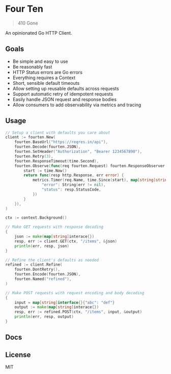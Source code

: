# Four Ten

> 410 Gone

An opinionated Go HTTP Client.

## Goals

- Be simple and easy to use
- Be reasonably fast
- HTTP Status errors are Go errors
- Everything requires a Context
- Short, sensible default timeouts
- Allow setting up reusable defaults across requests
- Support automatic retry of idempotent requests
- Easily handle JSON request and response bodies
- Allow consumers to add observability via metrics and tracing

## Usage

```go
// Setup a client with defaults you care about
client := fourten.New(
    fourten.BaseUrl("https://reqres.in/api"),
    fourten.Decode(fourten.JSON),
    fourten.SetHeader("Authorization", "Bearer 1234567890"),
    fourten.Retry(3),
    fourten.ResponseTimeout(time.Second),
    fourten.Observe(func(req fourten.Request) fourten.ResponseObserver {
        start := time.Now()
        return func(resp http.Response, err error) {
            metrics.Timer(req.Name, time.Since(start), map[string]string{
                "error": String(err != nil),
                "status": resp.StatusCode,
            })
        }
    }),
)

ctx := context.Background()

// Make GET requests with response decoding
{
    json := make(map[string]interace{})
    resp, err := client.GET(ctx, "/items", &json)
    println(err, resp, json)
}

// Refine the client's defaults as needed
refined := client.Refine(
    fourten.DontRetry(),
    fourten.Encode(fourten.JSON),
    fourten.Named("refined"),
)

// Make POST requests with request encoding and body decoding
{
    input = map[string]interface{}{"abc": "def"}
    output := make(map[string]interace{})
    resp, err := refined.POST(ctx, "/items", input, &output)
    println(err, resp, output)
}
```

## Docs

## License

MIT
